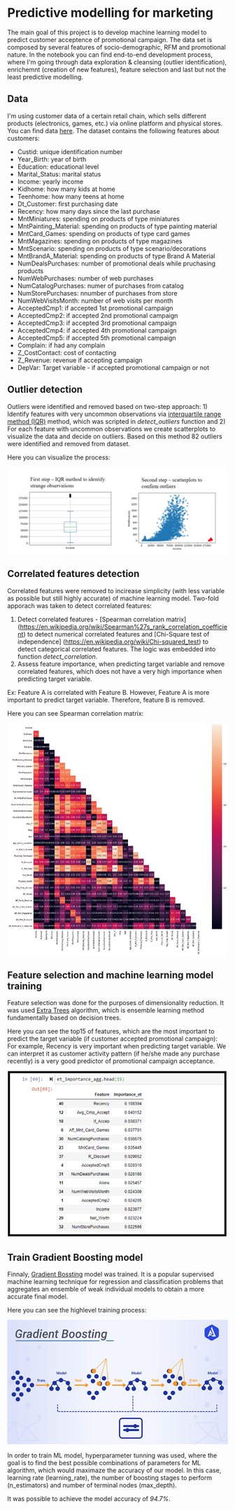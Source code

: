 # Predictive modelling for marketing

The main goal of this project is to develop machine learning model to predict customer acceptence of promotional campaign. The data set is composed by several features of socio-demographic, RFM and promotional nature. In the notebook you can find end-to-end development process, where I'm going through data exploration & cleansing (outlier identification), enrichemnt (creation of new features), feature selection and last but not the least predictive modelling.

## Data

I'm using customer data of a certain retail chain, which sells different products (electronics, games, etc.) via online platform and physical stores. You can find data [here](https://github.com/VasylTsykolanov/Data_Science_Portfolio/blob/main/Predictive%20modelling%20for%20marketing/Store_Campaign.xlsx). The dataset contains the following features about customers:


* Custid: unique identification number
* Year_Birth: year of birth
* Education: educational level
* Marital_Status: marital status
* Income: yearly income
* Kidhome: how many kids at home
* Teenhome: how many teens at home
* Dt_Customer: first purchasing date
* Recency: how many days since the last purchase
* MntMiniatures: spending on products of type miniatures
* MntPainting_Material: spending on products of type painting material
* MntCard_Games: spending on products of type card games
* MntMagazines: spending on products of type magazines
* MntScenario: spending on products of type scenario/decorations
* MntBrandA_Material: spending on products of type Brand A Material
* NumDealsPurchases: number of promotional deals while pruchasing products
* NumWebPurchases: number of web purchases
* NumCatalogPurchases: numer of purchases from catalog
* NumStorePurchases: nnumber of purchases from store
* NumWebVisitsMonth: number of web visits per month
* AcceptedCmp1: if accepted 1st promotional campaign
* AcceptedCmp2: if accepted 2nd promotional campaign
* AcceptedCmp3: if accepted 3rd promotional campaign
* AcceptedCmp4: if accepted 4th promotional campaign
* AcceptedCmp5: if accepted 5th promotional campaign
* Complain: if had any complain
* Z_CostContact: cost of contacting
* Z_Revenue: revenue if accepting campaign
* DepVar: Target variable - if accepted promotional campaign or not

## Outlier detection

Outliers were identified and removed based on two-step approach: 1) Identify features with very uncommon observations via [interquartile range method (IQR)](https://online.stat.psu.edu/stat200/lesson/3/3.2) method, which was scripted in _detect_outliers_ function and 2) For each feature with uncommon observations we create scatterplots to visualize the data and decide on outliers. Based on this method 82 outliers were identified and removed from dataset.

Here you can visualize the process:

![outlier detection](https://github.com/VasylTsykolanov/Data_Science_Portfolio/blob/main/Predictive%20modelling%20for%20marketing/images/Outlier%20detection.PNG)

## Correlated features detection

Correlated features were removed to incirease simplicity (with less variable as possible but still highly accurate) of machine learning model. Two-fold apporach was taken to detect correlated features:

1) Detect correlated features - [Spearman correlation matrix] (https://en.wikipedia.org/wiki/Spearman%27s_rank_correlation_coefficient) to detect numerical correlated features and [Chi-Square test of independence] (https://en.wikipedia.org/wiki/Chi-squared_test) to detect categorical correlated features. The logic was embedded into function _detect_correlation_.
2) Assess feature importance, when predicting target variable and remove correlated features, which does not have a very high importance when predicting target variable.

Ex: Feature A is correlated with Feature B. However, Feature A is more important to predict target variable. Therefore, feature B is removed.

Here you can see Spearman correlation matrix:

![correlated_features](https://github.com/VasylTsykolanov/Data_Science_Portfolio/blob/main/Predictive%20modelling%20for%20marketing/images/corr.png)

## Feature selection and machine learning model training

Feature selection was done for the purposes of dimensionality reduction. It was used [Extra Trees](https://medium.com/@namanbhandari/extratreesclassifier-8e7fc0502c7) algorithm, which is ensemble learning method fundamentally based on decision trees. 


Here you can see the top15 of features, which are the most important to predict the target variable (if customer accepted promotional campaign):
For example, Recency is very important when predicting target variable. We can interpret it as customer activity pattern (if he/she made any purchase recently) is a very good predictor of promotional campaign acceptance.

![feature_selection](https://github.com/VasylTsykolanov/Data_Science_Portfolio/blob/main/Predictive%20modelling%20for%20marketing/images/feature_selection.PNG)

## Train Gradient Boosting model

Finnaly, [Gradient Bossting](https://docs.paperspace.com/machine-learning/wiki/gradient-boosting) model was trained. It is a popular supervised machine learning technique for regression and classification problems that aggregates an ensemble of weak individual models to obtain a more accurate final model.

Here you can see the highlevel training process:

![Gradient](https://github.com/VasylTsykolanov/Data_Science_Portfolio/blob/main/Predictive%20modelling%20for%20marketing/images/akira-ai-gradient-boosting-ml-technique.png)

In order to train ML model, hyperparameter tunning was used, where the goal is to find the best possible combinations of parameters for ML algorithm, which would maximaze the accuracy of our model. In this case, learning rate (learning_rate), the number of boosting stages to perform (n_estimators) and  number of terminal nodes (max_depth).

It was possible to achieve the model accuracy of _94.7%_.













